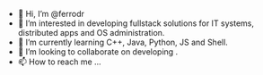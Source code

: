 - 👋 Hi, I’m @ferrodr
- 👀 I’m interested in developing fullstack solutions for IT systems, distributed apps and OS administration. 
- 🌱 I’m currently learning C++, Java, Python, JS and Shell. 
- 💞️ I’m looking to collaborate on developing . 
- 📫 How to reach me ...

<!---
Eskechivoi/Eskechivoi is a ✨ special ✨ repository because its `README.md` (this file) appears on your GitHub profile.
You can click the Preview link to take a look at your changes.
--->
